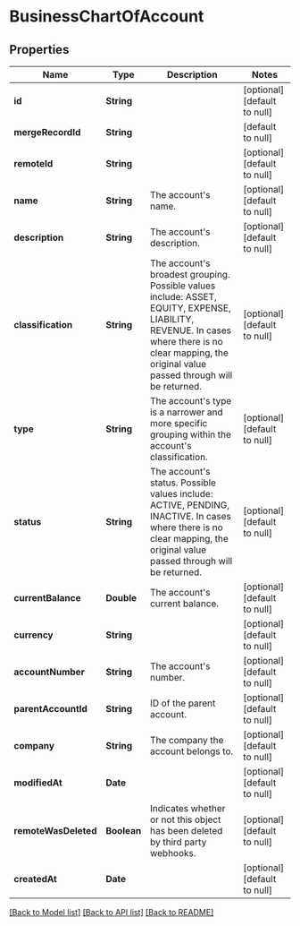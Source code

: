 # BusinessChartOfAccount
## Properties

| Name | Type | Description | Notes |
|------------ | ------------- | ------------- | -------------|
| **id** | **String** |  | [optional] [default to null] |
| **mergeRecordId** | **String** |  | [default to null] |
| **remoteId** | **String** |  | [optional] [default to null] |
| **name** | **String** | The account&#39;s name. | [optional] [default to null] |
| **description** | **String** | The account&#39;s description. | [optional] [default to null] |
| **classification** | **String** | The account&#39;s broadest grouping. Possible values include: ASSET, EQUITY, EXPENSE,  LIABILITY, REVENUE. In cases where there is no clear mapping, the original  value passed through will be returned. | [optional] [default to null] |
| **type** | **String** | The account&#39;s type is a narrower and more specific grouping within the account&#39;s classification. | [optional] [default to null] |
| **status** | **String** | The account&#39;s status. Possible values include: ACTIVE, PENDING, INACTIVE. In cases where there is  no clear mapping, the original value passed through will be returned. | [optional] [default to null] |
| **currentBalance** | **Double** | The account&#39;s current balance. | [optional] [default to null] |
| **currency** | **String** |  | [optional] [default to null] |
| **accountNumber** | **String** | The account&#39;s number. | [optional] [default to null] |
| **parentAccountId** | **String** | ID of the parent account. | [optional] [default to null] |
| **company** | **String** | The company the account belongs to. | [optional] [default to null] |
| **modifiedAt** | **Date** |  | [optional] [default to null] |
| **remoteWasDeleted** | **Boolean** | Indicates whether or not this object has been deleted by third party webhooks. | [optional] [default to null] |
| **createdAt** | **Date** |  | [optional] [default to null] |

[[Back to Model list]](../README.md#documentation-for-models) [[Back to API list]](../README.md#documentation-for-api-endpoints) [[Back to README]](../README.md)

